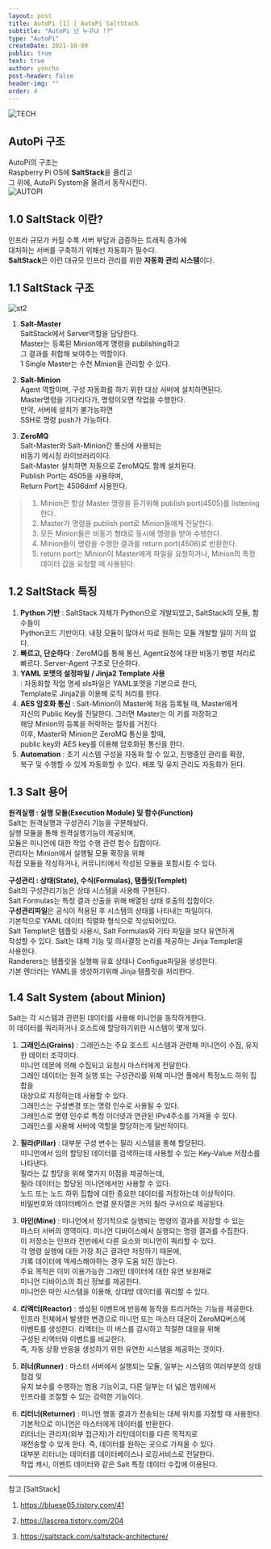 ```yaml
---
layout: post
title: AutoPi [1] | AutoPi SaltStack
subtitle: "AutoPi 넌 누구냐 !?"
type: "AutoPi"
createDate: 2021-10-09
public: true
text: true
author: yoncho
post-header: false
header-img: ""
order: 4
---
```


![TECH](https://user-images.githubusercontent.com/44021629/136679844-86de74a6-106c-4914-85d5-551815655837.PNG)  

## AutoPi 구조
AutoPi의 구조는  
Raspberry Pi OS에 **SaltStack**을 올리고  
그 위에, AutoPi System을 올려서 동작시킨다.  
![AUTOPI](https://user-images.githubusercontent.com/44021629/136700789-2eeb7a6b-b4b3-4435-9494-bf4616a277a1.PNG)  

## 1.0 SaltStack 이란?  
인프라 규모가 커질 수록 서버 부담과 급증하는 트래픽 증가에  
대처하는 서버를 구축하기 위해선 자동화가 필수다.  
**SaltStack**은 이런 대규모 인프라 관리를 위한 **자동화 관리 시스템**이다.  

## 1.1 SaltStack 구조  

![st2](https://user-images.githubusercontent.com/44021629/136700518-54ff1827-fe74-4277-9170-a235ec9d2062.png)  

1. **Salt-Master**    
SaltStack에서 Server역할을 담당한다.  
Master는 등록된 Minion에게 명령을 publishing하고  
그 결과를 취합해 보여주는 역할이다.  
1 Single Master는 수천 Minion을 관리할 수 있다.  

2. **Salt-Minion**    
Agent 역할이며, 구성 자동화를 하기 위한 대상 서버에 설치하면된다.  
Master명령을 기다리다가, 명령이오면 작업을 수행한다.  
만약, 서버에 설치가 불가능하면  
SSH로 명령 push가 가능하다.  

3. **ZeroMQ**   
Salt-Master와 Salt-Minion간 통신에 사용되는  
비동기 메시징 라이브러리이다.  
Salt-Master 설치하면 자동으로 ZeroMQ도 함께 설치된다.  
Publish Port는 4505을 사용하며,  
Return Port는 4506dmf 사용한다.  

> 1. Minion은 항상 Master 명령을 듣기위해 publish port(4505)를 listening한다.   
> 2. Master가 명령을 publish port로 Minion들에게 전달한다.  
> 3. 모든 Minion들은 비동기 형태로 동시에 명령을 받아 수행한다.  
> 4. Minion들이 명령을 수행한 결과를 return port(4506)로 반환한다.  
> 5. return port는 Minion이 Master에게 파일을 요청하거나, Minion의 특정 데이터 값을 요청할 때 사용된다.  


## 1.2 SaltStack 특징  
1. **Python 기반**
: SaltStack 자체가 Python으로 개발되었고, SaltStack의 모듈, 함수들이  
Python코드 기반이다. 내장 모듈이 많아서 따로 원하는 모듈 개발할 일이 거의 없다.  
2. **빠르고, 단순하다**
: ZeroMQ를 통해 통신, Agent요청에 대한 비동기 병렬 처리로 빠르다. Server-Agent 구조로 단순하다.  
3. **YAML 포맷의 설정파일 / Jinja2 Template 사용**    
: 자동화할 작업 명세 sls파일은 YAML포맷을 기본으로 한다,  
Template로 Jinja2을 이용해 로직 처리를 한다.  
4. **AES 암호화 통신**
:  Salt-Minion이 Master에 처음 등록될 때, Master에게  
자신의 Public Key를 전달한다. 그러면 Master는 이 키를 저장하고  
해당 Minion의 등록을 허락하는 절차를 거친다.  
이후, Master와 Minion은 ZeroMQ 통신을 할때,  
public key와 AES key를 이용해 암호화된 통신을 한다.  
5. **Automation**
: 초기 시스템 구성을 자동화 할 수 있고, 진행중인 관리를 확장,  
복구 및 수행할 수 있게 자동화할 수 있다. 배포 및 유지 관리도 자동화가 된다.  

## 1.3 Salt 용어  
**원격실행 : 실행 모듈(Execution Module) 및 함수(Function)**  
Salt는 원격실행과 구성관리 기능을 구분해놨다.  
실행 모듈을 통해 원격실행기능이 제공되며,  
모듈은 미니언에 대한 작업 수행 관련 함수 집합이다.  
관리자는 Minion에서 실행될 모듈 확장을 위해  
직접 모듈을 작성하거나, 커뮤니티에서 작성된 모듈을 포함시킬 수 있다.  

**구성관리 : 상태(State), 수식(Formulas), 탬플릿(Templet)**  
Salt의 구성관리기능은 상태 시스템을 사용해 구현된다.   
Salt Formulas는 특정 결과 산출을 위해 배열된 상태 호출의 집합이다.  
**구성관리파일**은 공식이 적용된 후 시스템의 상태를 나타내는 파일이다.  
기본적으로 YAML 데이터 직렬화 형식으로 작성되어있다.  
Salt Templet은 템플릿 사용시, Salt Formulas와 기타 파일을 보다 유연하게  
작성할 수 있다. Salt는 대체 기능 및 의사결정 논리를 제공하는 Jinja Templet을  
사용한다.  
Randerers는 템플릿을 실행해 유효 상태나 Configue파일을 생성한다.  
기본 렌더러는 YAML을 생성하기위해 Jinja 템플릿을 처리한다.  

## 1.4 Salt System (about Minion)  
Salt는 각 시스템과 관련된 데이터를 사용해 미니언을 동작하게한다.  
이 데이터를 쿼리하거나 호스트에 할당하기위한 시스템이 몇개 있다.  
1. **그래인스(Grains)**
: 그래인스는 주요 호스트 시스템과 관련해 미니언이 수집, 유지한 데이터 조각이다.   
미니언 데몬에 의해 수집되고 요청시 마스터에게 전달한다.  
그래인 데이터는 원격 실행 또는 구성관리를 위해 미니언 풀에서 특정노드 하위 집합을   
대상으로 지정하는데 사용할 수 있다.  
그래인스는 구성변경 또는 명령 인수로 사용될 수 있다.  
그래인스로 명령 인수로 특정 이더넷과 연관된 IPv4주소를 가져올 수 있다.  
그래인스를 사용해 서버에 역할을 할당하는게 일반적이다.  

2. **필라(Pillar)**
: 대부분 구성 변수는 필라 시스템을 통해 할당된다.   
미니언에서 임의 할당된 데이터를 검색하는데 사용할 수 있는 Key-Value 저장소를 나타낸다.   
필라는 값 할당을 위해 몇가지 이점을 제공하는데,  
필라 데이터는 할당된 미니언에서만 사용할 수 있다.  
노드 또는 노드 하위 집합에 대한 중요한 데이터를 저장하는데 이상적이다.  
비밀번호와 데이터베이스 연결 문자열은 거의 필라 구서으로 제공된다.  

3. **마인(Mine)**
: 미니언에서 정기적으로 실행되는 명령의 결과를 저장할 수 있는   
마스터 서버의 영역이다. 미니언 디바이스에서 실행되는 명령 결과를 수집한다.  
이 저장소는 인프라 전반에서 다른 요소와 미니언이 쿼리할 수 있다.  
각 명령 실행에 대한 가장 최근 결과만 저장하기 때문에,  
기록 데이터에 엑세스해야하는 경우 도움 되진 않는다.  
주요 목적은 이미 이용가능한 그래인 데이터에 대한 유연 보완재로  
미니언 디바이스의 최신 정보를 제공한다.  
미니언은 마인 시스템을 이용해, 상대방 데이터를 쿼리할 수 있다.  

4. **리액터(Reactor)**
: 생성된 이벤트에 반응해 동작을 트리거하는 기능을 제공한다.  
인프라 전체에서 발생한 변경으로 미니언 또는 마스터 데몬이 ZeroMQ버스에  
이벤트를 생성한다. 리액터는 이 버스를 감시하고 적절한 대응을 위해  
구성된 리액터와 이벤트를 비교한다.  
즉, 자동 상황 반응을 생성하기 위한 유연한 시스템을 제공하는 것이다.  

5. **러너(Runner)**
: 마스터 서버에서 실행되는 모듈, 일부는 시스템의 여러부분의 상태 점검 및  
유지 보수를 수행하는 범용 기능이고, 다른 일부는 더 넓은 범위에서  
인프라를 조절할 수 있는 강력한 기능이다.  

6. **리터너(Returner)**
: 미니언 행동 결과가 전송되는 대체 위치를 지정할 때 사용한다.  
기본적으로 미니언은 마스터에게 데이터를 반환한다.  
리터너는 관리자(외부 접근자)가 리턴데이터를 다른 목적지로  
재전송할 수 있게 한다. 즉, 데이터를 원하는 곳으로 가져올 수 있다.  
대부분 리터너는 데이터를 데이터베이스나 로깅서비스로 전달한다.  
작업 캐시, 이벤트 데이터와 같은 Salt 특정 데이터 수집에 이용된다.  



<hr>  
참고   
[SaltStack]  

1. https://bluese05.tistory.com/41    
  
2. https://lascrea.tistory.com/204   

3. https://saltstack.com/saltstack-architecture/

